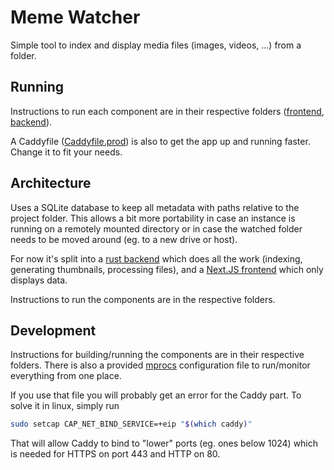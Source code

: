 # Meme Watcher

Simple tool to index and display media files (images, videos, ...) from a folder.

## Running

Instructions to run each component are in their respective folders ([frontend](./frontend/), [backend](./backend/)).

A Caddyfile ([Caddyfile.prod](./Caddyfile.prod)) is also to get the app up and running faster. Change it to fit your needs.

## Architecture

Uses a SQLite database to keep all metadata with paths relative to the project folder.
This allows a bit more portability in case an instance is running on a remotely mounted directory or in case the watched folder needs to be moved around (eg. to a new drive or host).

For now it's split into a [rust backend](./backend/) which does all the work (indexing, generating thumbnails, processing files), and a [Next.JS frontend](./frontend/) which only displays data.

Instructions to run the components are in the respective folders.

## Development

Instructions for building/running the components are in their respective folders.
There is also a provided [mprocs](https://github.com/pvolok/mprocs) configuration file to run/monitor everything from one place.

If you use that file you will probably get an error for the Caddy part. To solve it in linux, simply run

```bash
sudo setcap CAP_NET_BIND_SERVICE=+eip "$(which caddy)"
```

That will allow Caddy to bind to "lower" ports (eg. ones below 1024) which is needed for HTTPS on port 443 and HTTP on 80.
